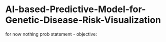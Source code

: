 # AI-based-Predictive-Model-for-Genetic-Disease-Risk-Visualization
for now nothing
prob statement -
objective:

